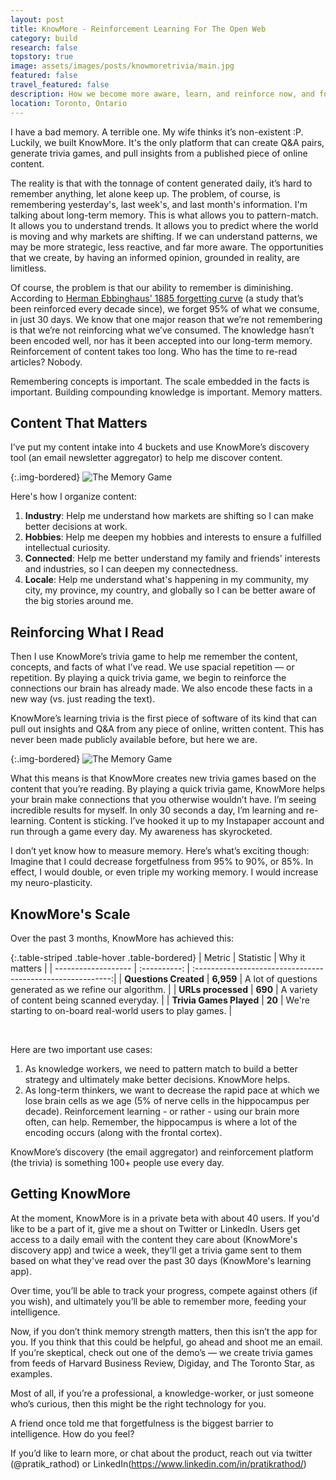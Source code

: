 ```yaml
---
layout: post
title: KnowMore - Reinforcement Learning For The Open Web
category: build
research: false
topstory: true
image: assets/images/posts/knowmoretrivia/main.jpg
featured: false
travel_featured: false
description: How we become more aware, learn, and reinforce now, and for the long-term.
location: Toronto, Ontario
---
```


I have a bad memory. A terrible one. My wife thinks it’s non-existent :P. Luckily, we built KnowMore. It's the only platform that can create Q&A pairs, generate trivia games, and pull insights from a published piece of online content.

The reality is that with the tonnage of content generated daily, it’s hard to remember anything, let alone keep up. The problem, of course, is remembering yesterday's, last week's, and last month's information. I'm talking about long-term memory. This is what allows you to pattern-match. It allows you to understand trends. It allows you to predict where the world is moving and why markets are shifting. If we can understand patterns, we may be more strategic, less reactive, and far more aware. The opportunities that we create, by having an informed opinion, grounded in reality, are limitless.

Of course, the problem is that our ability to remember is diminishing. According to [Herman Ebbinghaus' 1885 forgetting curve](https://en.wikipedia.org/wiki/Forgetting_curve) (a study that’s been reinforced every decade since), we forget 95% of what we consume, in just 30 days. We know that one major reason that we’re not remembering is that we’re not reinforcing what we’ve consumed. The knowledge hasn’t been encoded well, nor has it been accepted into our long-term memory. Reinforcement of content takes too long. Who has the time to re-read articles? Nobody.

Remembering concepts is important. The scale embedded in the facts is important. Building compounding knowledge is important. Memory matters.

## Content That Matters

I’ve put my content intake into 4 buckets and use KnowMore’s discovery tool (an email newsletter aggregator) to help me discover content.

{:.img-bordered}
![The Memory Game]({{site.url}}/assets/images/posts/knowmoretrivia/contentorg.png)

Here's how I organize content:

1. **Industry**: Help me understand how markets are shifting so I can make better decisions at work.
2. **Hobbies**: Help me deepen my hobbies and interests to ensure a fulfilled intellectual curiosity.
3. **Connected**: Help me better understand my family and friends' interests and industries, so I can deepen my connectedness.
4. **Locale**: Help me understand what's happening in my community, my city, my province, my country, and globally so I can be better aware of the big stories around me.

## Reinforcing What I Read

Then I use KnowMore’s trivia game to help me remember the content, concepts, and facts of what I’ve read. We use spacial repetition — or repetition. By playing a quick trivia game, we begin to reinforce the connections our brain has already made. We also encode these facts in a new way (vs. just reading the text).

KnowMore’s learning trivia is the first piece of software of its kind that can pull out insights and Q&A from any piece of online, written content. This has never been made publicly available before, but here we are.

{:.img-bordered}
![The Memory Game]({{site.url}}/assets/images/posts/knowmoretrivia/memory.png)

What this means is that KnowMore creates new trivia games based on the content that you’re reading. By playing a quick trivia game, KnowMore helps your brain make connections that you otherwise wouldn’t have. I’m seeing incredible results for myself. In only 30 seconds a day, I’m learning and re-learning. Content is sticking. I’ve hooked it up to my Instapaper account and run through a game every day. My awareness has skyrocketed.

I don’t yet know how to measure memory. Here’s what’s exciting though: Imagine that I could decrease forgetfulness from 95% to 90%, or 85%. In effect, I would double, or even triple my working memory. I would increase my neuro-plasticity.

## KnowMore's Scale

Over the past 3 months, KnowMore has achieved this:

{:.table-striped .table-hover .table-bordered}
| Metric | Statistic | Why it matters |
| ------------------- | :----------: | :---------------------------------------------------------:|
| **Questions Created** | **6,959** | A lot of questions generated as we refine our algorithm. |
| **URLs processed** | **690** | A variety of content being scanned everyday. |
| **Trivia Games Played** | **20** | We're starting to on-board real-world users to play games. |

<br/>

Here are two important use cases:

1. As knowledge workers, we need to pattern match to build a better strategy and ultimately make better decisions. KnowMore helps.
2. As long-term thinkers, we want to decrease the rapid pace at which we lose brain cells as we age (5% of nerve cells in the hippocampus per decade). Reinforcement learning - or rather - using our brain more often, can help. Remember, the hippocampus is where a lot of the encoding occurs (along with the frontal cortex).

KnowMore’s discovery (the email aggregator) and reinforcement platform (the trivia) is something 100+ people use every day.

## Getting KnowMore

At the moment, KnowMore is in a private beta with about 40 users. If you'd like to be a part of it, give me a shout on Twitter or LinkedIn. Users get access to a daily email with the content they care about (KnowMore's discovery app) and twice a week, they'll get a trivia game sent to them based on what they've read over the past 30 days (KnowMore's learning app).

Over time, you’ll be able to track your progress, compete against others (if you wish), and ultimately you’ll be able to remember more, feeding your intelligence.

Now, if you don’t think memory strength matters, then this isn’t the app for you. If you think that this could be helpful, go ahead and shoot me an email. If you’re skeptical, check out one of the demo’s — we create trivia games from feeds of Harvard Business Review, Digiday, and The Toronto Star, as examples.

Most of all, if you’re a professional, a knowledge-worker, or just someone who’s curious, then this might be the right technology for you.

A friend once told me that forgetfulness is the biggest barrier to intelligence. How do you feel?

If you’d like to learn more, or chat about the product, reach out via twitter (@pratik_rathod) or LinkedIn(https://www.linkedin.com/in/pratikrathod/)
